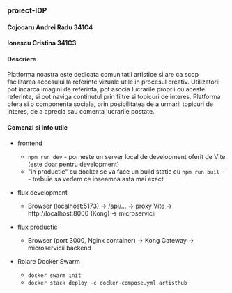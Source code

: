 ### proiect-IDP
#### Cojocaru Andrei Radu 341C4
#### Ionescu Cristina 341C3

#### Descriere
Platforma noastra este dedicata comunitatii artistice si are ca scop facilitarea accesului la referinte vizuale utile in procesul creativ. Utilizatorii pot incarca imagini de referinta, pot asocia lucrarile proprii cu aceste referinte, si pot naviga continutul prin filtre si topicuri de interes. Platforma ofera si o componenta sociala, prin posibilitatea de a urmarii topicuri de interes, de a aprecia sau comenta lucrarile postate.

#### Comenzi si info utile
- frontend
    - ```npm run dev``` - porneste un server local de development oferit de Vite (este doar pentru development)
    - "in productie" cu docker se va face un build static cu ```npm run buil``` -- trebuie sa vedem ce inseamna asta mai exact 

- flux development
    - Browser (localhost:5173) → /api/... → proxy Vite → http://localhost:8000 (Kong) → microservicii
- flux productie
    - Browser (port 3000, Nginx container) → Kong Gateway → microservicii backend


- Rolare Docker Swarm
    - ```docker swarm init```
    - ```docker stack deploy -c docker-compose.yml artisthub```
